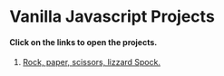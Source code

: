# Vanilla Javascript Projects

#### Click on the links to open the projects.

1. [Rock, paper, scissors, lizzard Spock.](https://avdveen.nl/spshs/)


